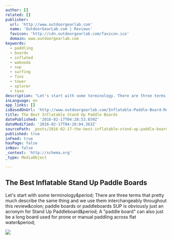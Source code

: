 ```yaml
---
author: []
related: []
publisher:
  url: 'http://www.outdoorgearlab.com'
  name: 'OutdoorGearLab.com | Reviews'
  favicon: 'http://cdn.outdoorgearlab.com/favicon.ico'
  domain: www.outdoorgearlab.com
keywords:
  - paddling
  - boards
  - inflated
  - wakooda
  - sup
  - surfing
  - fins
  - tower
  - xplorer
  - tava
description: "Let's start with some terminology. There are three terms that pretty much describe the same thing and we use them interchangeably throughout this review: paddle boards or paddleboards SUP is obviously just an acronym for Stand Up Paddleboard. A \"paddle board\" can also just be a long board used for prone or manual paddling across flat water."
inLanguage: en
app_links: []
isBasedOnUrl: 'http://www.outdoorgearlab.com/Inflatable-Paddle-Board-Reviews'
title: The Best Inflatable Stand Up Paddle Boards
datePublished: '2016-02-17T04:28:53.659Z'
dateModified: '2016-02-17T04:28:04.363Z'
sourcePath: _posts/2016-02-17-the-best-inflatable-stand-up-paddle-boards.md
published: true
inFeed: true
hasPage: false
inNav: false
_context: 'http://schema.org'
_type: MediaObject

---
```

<article style=""><h1>The Best Inflatable Stand Up Paddle Boards</h1><p>Let's start with some terminology&amp;period; There are three terms that pretty much describe the same thing and we use them interchangeably throughout this review&amp;colon; paddle boards or paddleboards SUP is obviously just an acronym for Stand Up Paddleboard&amp;period; A "paddle board" can also just be a long board used for prone or manual paddling across flat water&amp;period;</p><img src="http://cdn.outdoorgearlab.com/photos/12/4/241897_24973_L.jpg" /></article>